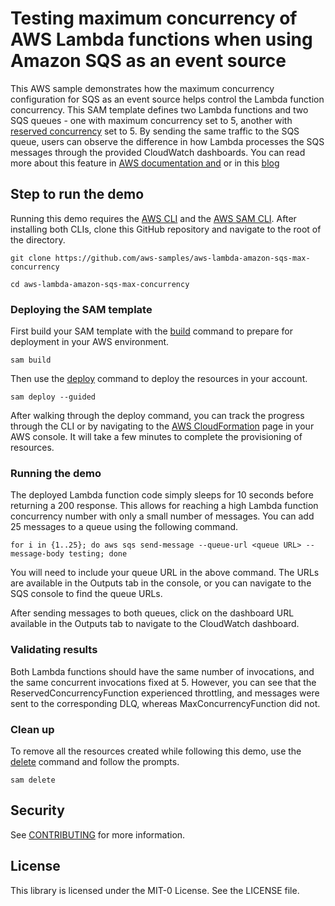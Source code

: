 # Testing maximum concurrency of AWS Lambda functions when using Amazon SQS as an event source

This AWS sample demonstrates how the maximum concurrency configuration for SQS as an event source helps control the Lambda function concurrency. This SAM template defines two Lambda functions and two SQS queues - one with maximum concurrency set to 5, another with [reserved concurrency](https://docs.aws.amazon.com/lambda/latest/operatorguide/reserved-concurrency.html) set to 5. By sending the same traffic to the SQS queue, users can observe the difference in how Lambda processes the SQS messages through the provided CloudWatch dashboards. You can read more about this feature in [AWS documentation and](tbd) or in this [blog](tbd)

## Step to run the demo
Running this demo requires the [AWS CLI](https://docs.aws.amazon.com/cli/latest/userguide/getting-started-install.html) and the [AWS SAM CLI](https://docs.aws.amazon.com/serverless-application-model/latest/developerguide/serverless-sam-cli-install.html). After installing both CLIs, clone this GitHub repository and navigate to the root of the directory.
```
git clone https://github.com/aws-samples/aws-lambda-amazon-sqs-max-concurrency

cd aws-lambda-amazon-sqs-max-concurrency
```
### Deploying the SAM template
First build your SAM template with the [build](https://docs.aws.amazon.com/serverless-application-model/latest/developerguide/sam-cli-command-reference-sam-build.html) command to prepare for deployment in your AWS environment. 
```
sam build
```
Then use the [deploy](https://docs.aws.amazon.com/serverless-application-model/latest/developerguide/sam-cli-command-reference-sam-deploy.html) command to deploy the resources in your account.
```
sam deploy --guided
```
After walking through the deploy command, you can track the progress through the CLI or by navigating to the [AWS CloudFormation](http://console.aws.amazon.com/cloudformation) page in your AWS console. It will take a few minutes to complete the provisioning of resources.

### Running the demo
The deployed Lambda function code simply sleeps for 10 seconds before returning a 200 response. This allows for reaching a high Lambda function concurrency number with only a small number of messages. You can add 25 messages to a queue using the following command.
```
for i in {1..25}; do aws sqs send-message --queue-url <queue URL> --message-body testing; done 
```
You will need to include your queue URL in the above command. The URLs are available in the Outputs tab in the console, or you can navigate to the SQS console to find the queue URLs. 

After sending messages to both queues, click on the dashboard URL available in the Outputs tab to navigate to the CloudWatch dashboard.

### Validating results
Both Lambda functions should have the same number of invocations, and the same concurrent invocations fixed at 5. However, you can see that the ReservedConcurrencyFunction experienced throttling, and messages were sent to the corresponding DLQ, whereas MaxConcurrencyFunction did not. 

### Clean up
To remove all the resources created while following this demo, use the [delete](https://docs.aws.amazon.com/serverless-application-model/latest/developerguide/sam-cli-command-reference-sam-delete.html) command and follow the prompts.
```
sam delete
```

## Security

See [CONTRIBUTING](CONTRIBUTING.md#security-issue-notifications) for more information.

## License

This library is licensed under the MIT-0 License. See the LICENSE file.

